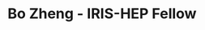 ---
permalink: /fellows/BoZheng.html
layout: fellow
pagetype: fellow
active: false
title: Bo Zheng - IRIS-HEP Fellow
fellow-name: Bo Zheng
project_title: pyhf Hardware Acceleration Benchmarking with GPUs and TPUs
focus-area: as
dates:
  start: 2020-06-01
  end: 2020-08-31
photo: /assets/images/team/fellows-2020/Bo-Zheng.jpg
institution: Rice University
e-mail: bz30@rice.edu
mentors:
- matthewfeickert
- Lukas Heinrich (CERN, pyhf dev team)
- Giordon Stark (UCSC, pyhf dev team)
project_goal: >
  Write a hardware acceleration benchmarking suite for the GPU enabled backends (TensorFlow,
  PyTorch, and JAX) in Python (pyhf Issues 301, 348). Write comparison plot generation
  code in Python for the performance of the GPU enabled backends against each other
  and the CPU backends. Thoroughly document the performance benchmarking in the form
  of a case study. Evaluate the hardware acceleration test suite using Google TPUs.
  Profile the pyhf codebase to determine where the hardware acceleration is making
  the largest difference.
proposal: /assets/pdf/fellows-2020/Fellow-BoZheng-Proposal.pdf
presentations:
- title: pyhf Hardware Acceleration Benchmarking with CPUs and GPUs
  date: 2020-08-31
  url: https://indico.cern.ch/event/946427/contributions/3976985/attachments/2094041/3519207/IRIS-HEP_presentation.pdf
  meeting: IRIS-HEP Topical Meetings
  meetingurl: https://indico.cern.ch/event/946427/
  recordingurl: https://www.youtube.com/watch?v=yjlzO5oXb1w&t=0s
  focus-area: as
current_status: >
  <strong>July 2022</strong> - Software Engineer at Google
github-username: coolalexzb
linkedin-profile: https://www.linkedin.com/in/bo-zheng-1511a017b
challenge-area:
funding-source: nsf
---